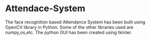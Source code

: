 # Attendace-System
The face recognition based Attendance System has been built using OpenCV library in Python. Some of the other libraries used are numpy,os,etc. The python GUI has been created using tkinter.
